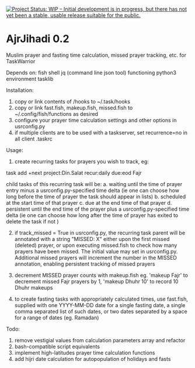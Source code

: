 [![Project Status: WIP – Initial development is in progress, but there has not yet been a stable, usable release suitable for the public.](https://www.repostatus.org/badges/latest/wip.svg)](https://www.repostatus.org/#wip)

# AjrJihadi 0.2
Muslim prayer and fasting time calculation, missed prayer tracking, etc. for TaskWarrior

Depends on:
fish shell
jq (command line json tool)
functioning python3 environment
tasklib

Installation: 
1. copy or link contents of /hooks to ~/.task/hooks
2. copy or link fast.fish, makeup.fish, missed.fish to ~/.config/fish/functions as desired
3. configure your prayer time calculation settings and other options in usrconfig.py
4. if multiple clients are to be used with a taskserver, set recurrence=no in all client .taskrc

Usage:
1. create recurring tasks for prayers you wish to track, eg:

task add +next project:Din.Salat recur:daily due:eod Fajr

child tasks of this recurring task will be:
a. waiting until the time of prayer entry minus a usrconfig.py-specified time delta (ie one can choose how long before the time of prayer the task should appear in lists)
b. scheduled at the start time of that prayer
c. due at the end time of that prayer
d. persistent until the end time of the prayer plus a usrconfig.py-specified time delta (ie one can choose how long after the time of prayer has exited to delete the task if not )

2. if track_missed = True in usrconfig.py, the recurring task parent will be annotated with a string "MISSED: X" either upon the first missed (deleted) prayer, or upon executing missed.fish to check how many prayers have been missed. The initial value may set in usrconfig.py. Additional missed prayers will increment the number in the MISSED annotation, enabling persistent tracking of missed prayers

3. decrement MISSED prayer counts with makeup.fish
eg. 'makeup Fajr' to decrement missed Fajr prayers by 1, 'makeup Dhuhr 10' to record 10 Dhuhr makeups

4. to create fasting tasks with appropriately calculated times, use fast.fish, supplied with one YYYY-MM-DD date for a single fasting date, a single comma separated list of such dates, or two dates separated by a space for a range of dates (eg. Ramadan)

Todo:
1. remove vestigial values from calculation parameters array and refactor
2. bash-compatible script equivalents
3. implement high-latitudes prayer time calculation functions
4. add hijri date calculation for autopopulation of holidays and fasts